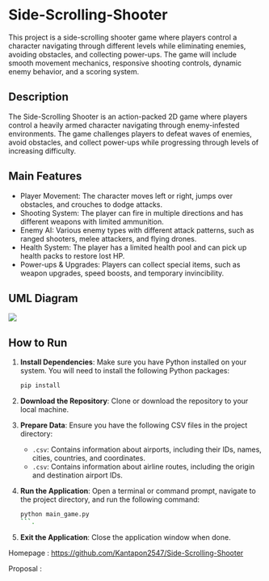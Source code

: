# Side-Scrolling-Shooter

This project is a side-scrolling shooter game where players control a character navigating through different levels while eliminating enemies, avoiding obstacles, and collecting power-ups. The game will include smooth movement mechanics, responsive shooting controls, dynamic enemy behavior, and a scoring system.

## Description

The Side-Scrolling Shooter is an action-packed 2D game where players control a heavily armed character navigating through enemy-infested environments. The game challenges players to defeat waves of enemies, avoid obstacles, and collect power-ups while progressing through levels of increasing difficulty.

## Main Features

- Player Movement: The character moves left or right, jumps over obstacles, and crouches to dodge attacks.
- Shooting System: The player can fire in multiple directions and has different weapons with limited ammunition.
- Enemy AI: Various enemy types with different attack patterns, such as ranged shooters, melee attackers, and flying drones.
- Health System: The player has a limited health pool and can pick up health packs to restore lost HP.
- Power-ups & Upgrades: Players can collect special items, such as weapon upgrades, speed boosts, and temporary invincibility.


## UML Diagram

![](uml_diagram.png)

## How to Run

1. **Install Dependencies**: Make sure you have Python installed on your system. You will need to install the following Python packages:
    ```bash
    pip install 
    ```

2. **Download the Repository**: Clone or download the repository to your local machine.

3. **Prepare Data**: Ensure you have the following CSV files in the project directory:
   - `.csv`: Contains information about airports, including their IDs, names, cities, countries, and coordinates.
   - `.csv`: Contains information about airline routes, including the origin and destination airport IDs.

4. **Run the Application**: Open a terminal or command prompt, navigate to the project directory, and run the following command:
    ```bash
    python main_game.py
    ```.

10. **Exit the Application**: Close the application window when done.

Homepage : https://github.com/Kantapon2547/Side-Scrolling-Shooter

Proposal : 
